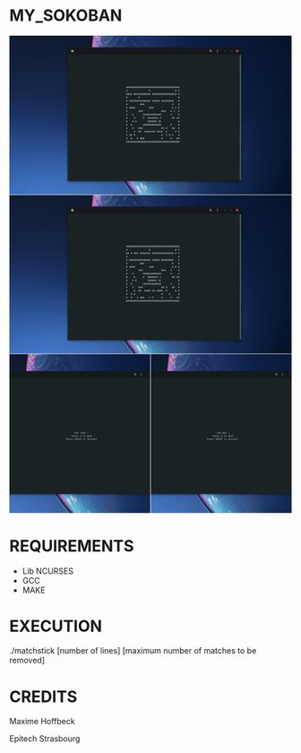 # MY_SOKOBAN
![Cover](https://github.com/MaximeHff/my_sokoban/blob/main/sokoban.jpg)

# REQUIREMENTS
- Lib NCURSES
- GCC
- MAKE

# EXECUTION
./matchstick [number of lines] [maximum number of matches to be removed]

# CREDITS
 Maxime Hoffbeck

 Epitech Strasbourg
